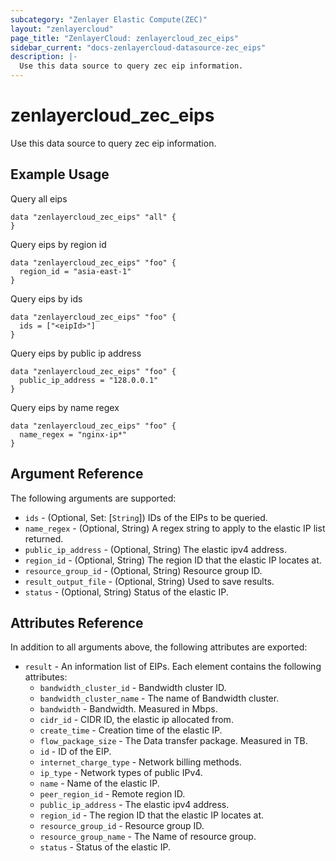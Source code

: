 ```yaml
---
subcategory: "Zenlayer Elastic Compute(ZEC)"
layout: "zenlayercloud"
page_title: "ZenlayerCloud: zenlayercloud_zec_eips"
sidebar_current: "docs-zenlayercloud-datasource-zec_eips"
description: |-
  Use this data source to query zec eip information.
---
```


# zenlayercloud_zec_eips

Use this data source to query zec eip information.

## Example Usage

Query all eips

```hcl
data "zenlayercloud_zec_eips" "all" {
}
```

Query eips by region id

```hcl
data "zenlayercloud_zec_eips" "foo" {
  region_id = "asia-east-1"
}
```

Query eips by ids

```hcl
data "zenlayercloud_zec_eips" "foo" {
  ids = ["<eipId>"]
}
```

Query eips by public ip address

```hcl
data "zenlayercloud_zec_eips" "foo" {
  public_ip_address = "128.0.0.1"
}
```

Query eips by name regex

```hcl
data "zenlayercloud_zec_eips" "foo" {
  name_regex = "nginx-ip*"
}
```

## Argument Reference

The following arguments are supported:

* `ids` - (Optional, Set: [`String`]) IDs of the EIPs to be queried.
* `name_regex` - (Optional, String) A regex string to apply to the elastic IP list returned.
* `public_ip_address` - (Optional, String) The elastic ipv4 address.
* `region_id` - (Optional, String) The region ID that the elastic IP locates at.
* `resource_group_id` - (Optional, String) Resource group ID.
* `result_output_file` - (Optional, String) Used to save results.
* `status` - (Optional, String) Status of the elastic IP.

## Attributes Reference

In addition to all arguments above, the following attributes are exported:

* `result` - An information list of EIPs. Each element contains the following attributes:
   * `bandwidth_cluster_id` - Bandwidth cluster ID.
   * `bandwidth_cluster_name` - The name of Bandwidth cluster.
   * `bandwidth` - Bandwidth. Measured in Mbps.
   * `cidr_id` - CIDR ID, the elastic ip allocated from.
   * `create_time` - Creation time of the elastic IP.
   * `flow_package_size` - The Data transfer package. Measured in TB.
   * `id` - ID of the EIP.
   * `internet_charge_type` - Network billing methods.
   * `ip_type` - Network types of public IPv4.
   * `name` - Name of the elastic IP.
   * `peer_region_id` - Remote region ID.
   * `public_ip_address` - The elastic ipv4 address.
   * `region_id` - The region ID that the elastic IP locates at.
   * `resource_group_id` - Resource group ID.
   * `resource_group_name` - The Name of resource group.
   * `status` - Status of the elastic IP.


